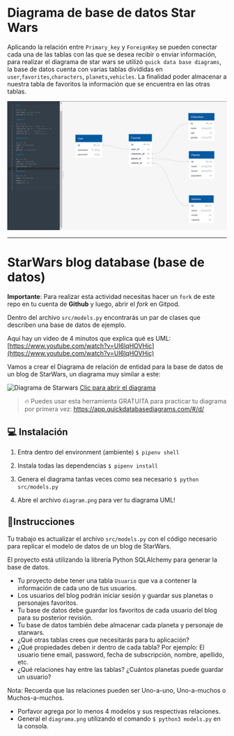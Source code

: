 # Diagrama de base de datos Star Wars

Aplicando la relación entre `Primary_key` y `ForeignKey` se pueden conectar cada una de las tablas con las que se desea recibir o enviar
información, para realizar el diagrama de star wars se utilizó `quick data base diagrams`, la base de datos cuenta con varias tablas divididas en 
`user`,`favorites`,`characters`, `planets`,`vehicles`. La finalidad poder almacenar a nuestra tabla de favoritos la información que se encuentra en
las otras tablas.

<img src="/img/diagram.jpg" alt="diagram"/>

-----------------------------------------------------------------------------

# StarWars blog database (base de datos)

**Importante**: Para realizar esta actividad necesitas hacer un `fork` de este repo en tu cuenta de **Github** y luego, abrir el *fork* en Gitpod.

Dentro del archivo `src/models.py` encontrarás un par de clases que describen una base de datos de ejemplo.

Aquí hay un video de 4 minutos que explica qué es UML: [https://www.youtube.com/watch?v=UI6lqHOVHic](https://www.youtube.com/watch?v=UI6lqHOVHic)

Vamos a crear el Diagrama de relación de entidad para la base de datos de un blog de StarWars, un diagrama muy similar a este:

![Diagrama de Starwars](https://github.com/breatheco-de/exercise-starwars-data-modeling/blob/master/assets/example.png?raw=true)
[Clic para abrir el diagrama](https://app.quickdatabasediagrams.com/#/d/LxNXQZ)

> 🔥 Puedes usar esta herramienta GRATUITA para practicar tu diagrama por primera vez: https://app.quickdatabasediagrams.com/#/d/

## 💻 Instalación

1. Entra dentro del environment (ambiente) `$ pipenv shell`

2. Instala todas las dependencias `$ pipenv install`

3. Genera el diagrama tantas veces como sea necesario `$ python src/models.py`

4. Abre el archivo `diagram.png` para ver tu diagrama UML!


## 📝Instrucciones

Tu trabajo es actualizar el archivo `src/models.py` con el código necesario para replicar el modelo de datos de un blog de StarWars.

El proyecto está utilizando la librería Python SQLAlchemy para generar la base de datos.

- Tu proyecto debe tener una tabla `Usuario` que va a contener la información de cada uno de tus usuarios.
- Los usuarios del blog podrán iniciar sesión y guardar sus planetas o personajes favoritos.
- Tu base de datos debe guardar los favoritos de cada usuario del blog para su posterior revisión.
- Tu base de datos también debe almacenar cada planeta y personaje de starwars.
- ¿Qué otras tablas crees que necesitarás para tu aplicación?
- ¿Qué propiedades deben ir dentro de cada tabla? Por ejemplo: El usuario tiene email, password, fecha de subscripción, nombre, apellido, etc.
- ¿Qué relaciones hay entre las tablas? ¿Cuántos planetas puede guardar un usuario?
   
Nota: Recuerda que las relaciones pueden ser Uno-a-uno, Uno-a-muchos o Muchos-a-muchos.

- Porfavor agrega por lo menos 4 modelos y sus respectivas relaciones.
- General el `diagrama.png` utilizando el comando `$ python3 models.py` en la consola.

